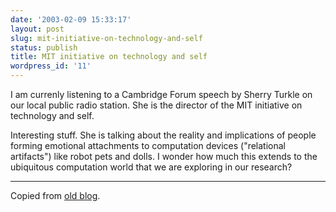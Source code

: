 ```yaml
---
date: '2003-02-09 15:33:17'
layout: post
slug: mit-initiative-on-technology-and-self
status: publish
title: MIT initiative on technology and self
wordpress_id: '11'
---
```


I am currenly listening to a Cambridge Forum speech by Sherry Turkle on our local public radio station. She is the director of the MIT initiative on technology and self.

Interesting stuff. She is talking about the reality and implications of people forming emotional attachments to computation devices ("relational artifacts") like robot pets and dolls. I wonder how much this extends to the ubiquitous computation world that we are exploring in our research?



* * *


Copied from [old blog](http://web.archive.org/web/20030409001905/http://www.obrain.com/Eamonn/archives/000066.html).

